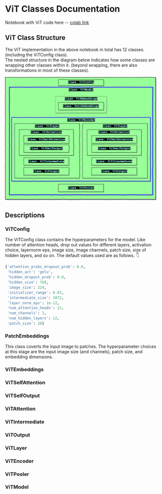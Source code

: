 # ViT Classes Documentation 
Notebook with ViT code here -- [colab link](https://colab.research.google.com/github/eva7wandb/Eva7_Weights_Heist/blob/main/S13/S13_Class_Notes.ipynb)


## ViT Class Structure
The ViT implementation in the above notebook in total has 12 classes. (including the ViTConfig class).    
The nested structure in the diagram below indicates how some classes are wrapping other classes within it. (beyond wrapping, there are also transformations in most of these classes).     

![Vit Class Structure](https://github.com/eva7wandb/Eva7_Weights_Heist/blob/main/S13/resources/vit_class_structure.png)


## Descriptions

### ViTConfig
The ViTConfig class contains the hyperparameters for the model. Like number of attention heads, drop out values for different layers, activation choice, layernorm eps, image size, image channels, patch size, size of hidden layers, and so on. The default values used are as follows. 👇
```python
{'attention_probs_dropout_prob': 0.0,
 'hidden_act': 'gelu',
 'hidden_dropout_prob': 0.0,
 'hidden_size': 768,
 'image_size': 224,
 'initializer_range': 0.02,
 'intermediate_size': 3072,
 'layer_norm_eps': 1e-12,
 'num_attention_heads': 12,
 'num_channels': 3,
 'num_hidden_layers': 12,
 'patch_size': 16}
```

### PatchEmbeddings
This class coverts the input image to patches. The hyperparameter choices at this stage are the input image size (and channels), patch size, and embedding dimensions. 

### ViTEmbeddings

### ViTSelfAttention
### ViTSelfOutput
### ViTAttention

### ViTIntermediate
### ViTOutput

### ViTLayer

### ViTEncoder

### ViTPooler

### ViTModel



